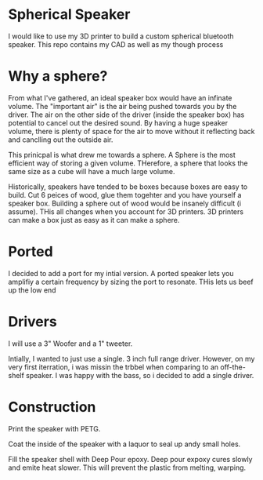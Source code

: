 Spherical Speaker
=================

I would like to use my 3D printer to build a custom spherical bluetooth speaker. This repo contains my CAD as well as my though process

# Why a sphere?

From what I've gathered, an ideal speaker box would have an infinate volume.
The "important air" is the air being pushed towards you by the driver.  The air
on the other side of the driver (inside the speaker box) has potential to
cancel out the desired sound.  By having a huge speaker volume, there is plenty
of space for the air to move without it reflecting back and canclling out the
outside air.

This prinicpal is what drew me towards a sphere.  A Sphere is the most
efficient way of storing a given volume.  THerefore, a sphere that looks the
same size as a cube will have a much large volume.  

Historically, speakers have tended to be boxes because boxes are easy to build.
Cut 6 peices of wood, glue them togehter and you have yourself a speaker box.
Building a sphere out of wood would be insanely difficult (i assume).  THis all
changes when you account for 3D printers.  3D printers can make a box just as
easy as it can make a sphere.  

# Ported

I decided to add a port for my intial version.  A ported speaker lets you amplifiy a certain frequency by sizing the port to resonate.  THis lets us beef up the low end

# Drivers

I will use a 3" Woofer and a 1" tweeter.

Intially, I wanted to just use a single. 3 inch full range driver. However, on my very first iterration, i was missin the trbbel when comparing to an off-the-shelf speaker.  I was happy with the bass, so i decided to add a single driver.



# Construction

Print the speaker with PETG.

Coat the inside of the speaker with a laquor to seal up andy small holes.

Fill the speaker shell with Deep Pour epoxy.  Deep pour expoxy cures slowly and emite heat slower.  This will prevent the plastic from melting, warping. 



